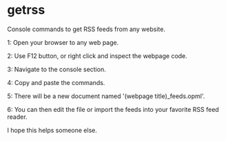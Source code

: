 # getrss
Console commands to get RSS feeds from any website.

1: Open your browser to any web page.

2: Use F12 button, or right click and inspect the webpage code.

3: Navigate to the console section.

4: Copy and paste the commands.

5: There will be a new document named '(webpage title)_feeds.opml'.

6: You can then edit the file or import the feeds into your favorite RSS feed reader.

I hope this helps someone else.
